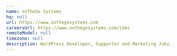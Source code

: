 ```yaml
---
name: onTheGo Systems
hq: null
url: https://www.onthegosystems.com
careersUrl: https://www.onthegosystems.com/jobs
remoteModel: null
timezone: null
description: WordPress Developer, Supporter and Marketing Jobs.
---
```

